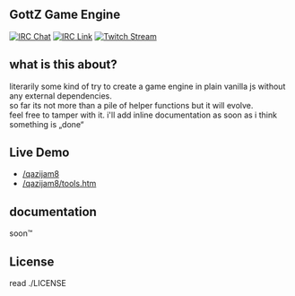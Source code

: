 ## GottZ Game Engine

[![IRC Chat](https://img.shields.io/badge/IRC-/join%20%23gz-green.svg)](https://n0xy.net)
[![IRC Link](https://img.shields.io/badge/IRC-ircs%3A%2F%2Firc.n0xy.net%3A6697%2F%23gz-green.svg)](https://tinyurl.com/j2mvnn3)
[![Twitch Stream](https://img.shields.io/badge/Twitch-Noepel-blue.svg)](https://twitch.tv/Noepel)

## what is this about?

literarily some kind of try to create a game engine in plain vanilla js without any external dependencies.  
so far its not more than a pile of helper functions but it will evolve.  
feel free to tamper with it. i'll add inline documentation as soon as i think something is „done“

## Live Demo

- [/qazijam8](https://gottz.github.io/game/qazijam8/)
- [/qazijam8/tools.htm](https://gottz.github.io/game/qazijam8/tools.htm)

## documentation
soon™

## License
read ./LICENSE

